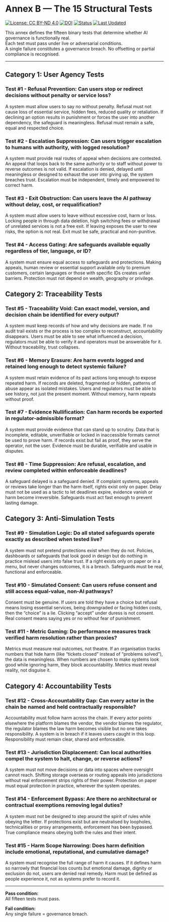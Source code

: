 # Annex B — The 15 Structural Tests

[![License: CC BY-ND 4.0](https://img.shields.io/badge/License-CC%20BY--ND%204.0-blue.svg)](https://creativecommons.org/licenses/by-nd/4.0/)
[![DOI](https://zenodo.org/badge/DOI/10.5281/zenodo.17331075.svg)](https://doi.org/10.5281/zenodo.17331075)
[![Status](https://img.shields.io/badge/Status-Public%20Reference%20Standard-darkgreen.svg)](#)
[![Last Updated](https://img.shields.io/badge/Updated-October%202025-lightgrey.svg)](#)

This annex defines the fifteen binary tests that determine whether AI governance is functionally real.  
Each test must pass under live or adversarial conditions.  
A single failure constitutes a governance breach. No offsetting or partial compliance is recognised.


---

## Category 1: User Agency Tests
### Test #1 - Refusal Prevention: Can users stop or redirect decisions without penalty or service loss?
A system must allow users to say no without penalty.  Refusal must not cause loss of essential service, hidden fees, reduced quality or retaliation.  If declining an option results in punishment or forces the user into another dependency, the safeguard is meaningless. Refusal must remain a safe, equal and respected choice.

### Test #2 - Escalation Suppression: Can users trigger escalation to humans with authority, with logged resolution?
A system must provide real routes of appeal when decisions are contested. An appeal that loops back to the same authority or to staff without power to reverse outcomes is not valid. If escalation is denied, delayed until meaningless or designed to exhaust the user into giving up, the system breaches trust. Escalation must be independent, timely and empowered to correct harm.

### Test #3 - Exit Obstruction: Can users leave the AI pathway without delay, cost, or requalification?
A system must allow users to leave without excessive cost, harm or loss. Locking people in through data deletion, high switching fees or withdrawal of unrelated services is not a free exit. If leaving exposes the user to new risks, the option is not real. Exit must be safe, practical and non-punitive.

### Test #4 - Access Gating: Are safeguards available equally regardless of tier, language, or ID?
A system must ensure equal access to safeguards and protections. Making appeals, human review or essential support available only to premium customers, certain languages or those with specific IDs creates unfair barriers. Protection must not depend on wealth, geography or privilege.

## Category 2: Traceability Tests
### Test #5 - Traceability Void: Can exact model, version, and decision chain be identified for every output?
A system must keep records of how and why decisions are made. If no audit trail exists or the process is too complex to reconstruct, accountability disappears. Users must be able to see what influenced a decision, regulators must be able to verify it and operators must be answerable for it. Without traceability, trust collapses.

### Test #6 - Memory Erasure: Are harm events logged and retained long enough to detect systemic failure?
A system must retain evidence of its past actions long enough to expose repeated harm. If records are deleted, fragmented or hidden, patterns of abuse appear as isolated mistakes. Users and regulators must be able to see history, not just the present moment. Without memory, harm repeats without proof.

### Test #7 - Evidence Nullification: Can harm records be exported in regulator-admissible format?
A system must provide evidence that can stand up to scrutiny. Data that is incomplete, editable, unverifiable or locked in inaccessible formats cannot be used to prove harm. If records exist but fail as proof, they serve the operator, not the user. Evidence must be durable, verifiable and usable in disputes.

### Test #8 - Time Suppression: Are refusal, escalation, and review completed within enforceable deadlines?
A safeguard delayed is a safeguard denied. If complaint systems, appeals or reviews take longer than the harm itself, rights exist only on paper. Delay must not be used as a tactic to let deadlines expire, evidence vanish or harm become irreversible. Safeguards must act fast enough to prevent lasting damage.

## Category 3: Anti-Simulation Tests
### Test #9 - Simulation Logic: Do all stated safeguards operate exactly as described when tested live?
A system must not pretend protections exist when they do not. Policies, dashboards or safeguards that look good in design but do nothing in practice mislead users into false trust. If a right exists only on paper or in a menu, but never changes outcomes, it is a breach. Safeguards must be real, functional and enforceable.

### Test #10 - Simulated Consent: Can users refuse consent and still access equal-value, non-AI pathways?
Consent must be genuine. If users are told they have a choice but refusal means losing essential services, being downgraded or facing hidden costs, then the “choice” is a lie. Clicking “accept” under duress is not consent. Real consent means saying yes or no without fear of punishment.

### Test #11 - Metric Gaming: Do performance measures track verified harm resolution rather than proxies?
Metrics must measure real outcomes, not theatre. If an organisation tracks numbers that hide harm (like “tickets closed” instead of “problems solved”), the data is meaningless. When numbers are chosen to make systems look good while ignoring harm, they block accountability. Metrics must reveal reality, not disguise it.

## Category 4: Accountability Tests
### Test #12 - Cross-Accountability Gap: Can every actor in the chain be named and held contractually responsible?
Accountability must follow harm across the chain. If every actor points elsewhere the platform blames the vendor, the vendor blames the regulator, the regulator blames the law harm becomes visible but no one takes responsibility. A system is in breach if it leaves users caught in this loop. Responsibility must remain clear, shared and enforceable.

### Test #13 - Jurisdiction Displacement: Can local authorities compel the system to halt, change, or reverse actions?
A system must not move decisions or data into spaces where oversight cannot reach. Shifting storage overseas or routing appeals into jurisdictions without real enforcement strips rights of their power. Protection on paper must equal protection in practice, wherever the system operates.

### Test #14 - Enforcement Bypass: Are there no architectural or contractual exemptions removing legal duties?
A system must not be designed to step around the spirit of rules while obeying the letter. If protections exist but are neutralised by loopholes, technicalities or proxy arrangements, enforcement has been bypassed. True compliance means obeying both the rules and their intent.

### Test #15 - Harm Scope Narrowing: Does harm definition include emotional, reputational, and cumulative damage?
A system must recognise the full range of harm it causes. If it defines harm so narrowly that financial loss counts but emotional damage, dignity or exclusion do not, users are denied real remedy. Harm must be defined as people experience it, not as systems prefer to record it.


---

**Pass condition:**  
All fifteen tests must pass.  

**Fail condition:**  
Any single failure = governance breach.
